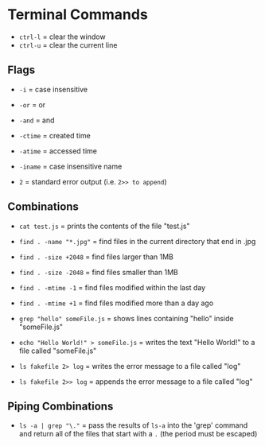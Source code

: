 # Terminal Commands

* `ctrl-l` = clear the window
* `ctrl-u` = clear the current line


## Flags

* `-i` = case insensitive
* `-or` = or
* `-and` = and

* `-ctime` = created time
* `-atime` = accessed time
* `-iname` = case insensitive name

* `2` = standard error output (i.e. `2>> to append`)

## Combinations

* `cat test.js` = prints the contents of the file "test.js"
* `find . -name "*.jpg"` = find files in the current directory that end in .jpg
* `find . -size +2048` = find files larger than 1MB
* `find . -size -2048` = find files smaller than 1MB
* `find . -mtime -1` = find files modified within the last day
* `find . -mtime +1` = find files modified more than a day ago

* `grep "hello" someFile.js` = shows lines containing "hello" inside "someFile.js"

* `echo "Hello World!" > someFile.js` = writes the text "Hello World!" to a file called "someFile.js"

* `ls fakefile 2> log` = writes the error message to a file called "log"
* `ls fakefile 2>> log` = appends the error message to a file called "log"

## Piping Combinations

* `ls -a | grep "\."` = pass the results of `ls-a` into the 'grep' command and return all of the files that start with a `.` (the period must be escaped)

